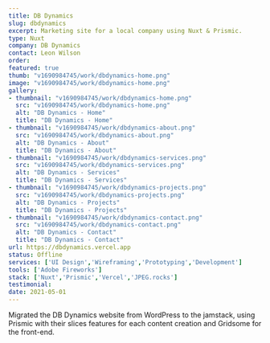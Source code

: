 ```yaml
---
title: DB Dynamics
slug: dbdynamics
excerpt: Marketing site for a local company using Nuxt & Prismic.
type: Nuxt
company: DB Dynamics
contact: Leon Wilson
order: 
featured: true
thumb: "v1690984745/work/dbdynamics-home.png"
image: "v1690984745/work/dbdynamics-home.png"
gallery:
- thumbnail: "v1690984745/work/dbdynamics-home.png"
  src: "v1690984745/work/dbdynamics-home.png"
  alt: "DB Dynamics - Home"
  title: "DB Dynamics - Home"
- thumbnail: "v1690984745/work/dbdynamics-about.png"
  src: "v1690984745/work/dbdynamics-about.png"
  alt: "DB Dynamics - About"
  title: "DB Dynamics - About"
- thumbnail: "v1690984745/work/dbdynamics-services.png"
  src: "v1690984745/work/dbdynamics-services.png"
  alt: "DB Dynamics - Services"
  title: "DB Dynamics - Services"
- thumbnail: "v1690984745/work/dbdynamics-projects.png"
  src: "v1690984745/work/dbdynamics-projects.png"
  alt: "DB Dynamics - Projects"
  title: "DB Dynamics - Projects"
- thumbnail: "v1690984745/work/dbdynamics-contact.png"
  src: "v1690984745/work/dbdynamics-contact.png"
  alt: "DB Dynamics - Contact"
  title: "DB Dynamics - Contact"
url: https://dbdynamics.vercel.app
status: Offline
services: ['UI Design','Wireframing','Prototyping','Development']
tools: ['Adobe Fireworks']
stack: ['Nuxt','Prismic','Vercel','JPEG.rocks']
testimonial: 
date: 2021-05-01
---
```

Migrated the DB Dynamics website from WordPress to the jamstack, using Prismic with their slices features for each content creation and Gridsome for the front-end.